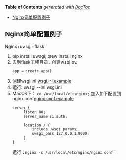 **Table of Contents**  *generated with [DocToc](https://github.com/thlorenz/doctoc)*

- [Nginx简单配置例子](#markdown-header-nginx%E7%AE%80%E5%8D%95%E9%85%8D%E7%BD%AE%E4%BE%8B%E5%AD%90)

## Nginx简单配置例子
Nginx+uwsgi+flask
`
1. pip install uwsgi; brew install nginx
2. 去到flask工程目录，创建wsgi.py:
    ```
    app = create_app()
    ```
3. 创建wsgi.ini [wsgi.ini.example](./wsgi.ini.example)
4. 运行: uwsgi --ini wsgi.ini
5. MacOS下：
   ```cd /usr/local/etc/nginx;``` 加入如下配置到nginx.conf[nginx.conf.example](nginx.conf.example)
   ```
   server {
        listen 80;
        server_name s1.auth;

        location / {
            include uwsgi_params;
            uwsgi_pass 127.0.0.1:8000;
        }
   }
   ```
   运行：```nginx -c /usr/local/etc/nginx/nginx.conf```
`
